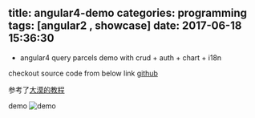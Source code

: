 title: angular4-demo
categories: programming
tags: [angular2 , showcase]
date: 2017-06-18 15:36:30
---
* angular4 query parcels demo with crud + auth + chart + i18n 

checkout source code from below link
[github](https://github.com/stewchicken/http-app)

参考了[大漠的教程](https://my.oschina.net/mumu/blog/834254)

demo
![demo](/2017/06/18/angular4-demo/queryparceldemo.gif)